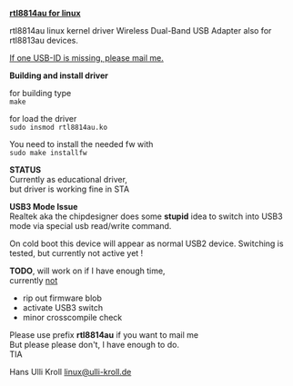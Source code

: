 <u>**rtl8814au for linux**</u>

rtl8814au linux kernel driver Wireless Dual-Band USB Adapter
also for rtl8813au devices.

<u>If one USB-ID is missing, please mail me.</u>  

**Building and install driver**

for building type  
`make`  

for load the driver  
`sudo insmod rtl8814au.ko`  

You need to install the needed fw with  
`sudo make installfw`  

**STATUS**  
Currently as educational driver,  
but driver is working fine in STA  

**USB3 Mode Issue**  
Realtek aka the chipdesigner does some **stupid** idea to switch into USB3 mode via special usb read/write command.  
  
On cold boot this device will appear as normal USB2 device.
Switching is tested, but currently not active yet !

**TODO**, will work on if I have enough time,  
currently <u>not</u>

- rip out firmware blob
- activate USB3 switch
- minor crosscompile check

Please use prefix **rtl8814au** if you want to mail me  
But please please don't, I have enough to do.  
TIA  

Hans Ulli Kroll <linux@ulli-kroll.de>
